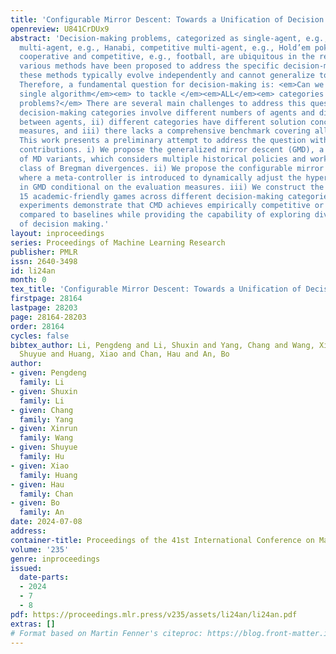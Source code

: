```yaml
---
title: 'Configurable Mirror Descent: Towards a Unification of Decision Making'
openreview: U841CrDUx9
abstract: 'Decision-making problems, categorized as single-agent, e.g., Atari, cooperative
  multi-agent, e.g., Hanabi, competitive multi-agent, e.g., Hold’em poker, and mixed
  cooperative and competitive, e.g., football, are ubiquitous in the real world. Although
  various methods have been proposed to address the specific decision-making categories,
  these methods typically evolve independently and cannot generalize to other categories.
  Therefore, a fundamental question for decision-making is: <em>Can we develop </em><em>a
  single algorithm</em><em> to tackle </em><em>ALL</em><em> categories of decision-making
  problems?</em> There are several main challenges to address this question: i) different
  decision-making categories involve different numbers of agents and different relationships
  between agents, ii) different categories have different solution concepts and evaluation
  measures, and iii) there lacks a comprehensive benchmark covering all the categories.
  This work presents a preliminary attempt to address the question with three main
  contributions. i) We propose the generalized mirror descent (GMD), a generalization
  of MD variants, which considers multiple historical policies and works with a broader
  class of Bregman divergences. ii) We propose the configurable mirror descent (CMD)
  where a meta-controller is introduced to dynamically adjust the hyper-parameters
  in GMD conditional on the evaluation measures. iii) We construct the GameBench with
  15 academic-friendly games across different decision-making categories. Extensive
  experiments demonstrate that CMD achieves empirically competitive or better outcomes
  compared to baselines while providing the capability of exploring diverse dimensions
  of decision making.'
layout: inproceedings
series: Proceedings of Machine Learning Research
publisher: PMLR
issn: 2640-3498
id: li24an
month: 0
tex_title: 'Configurable Mirror Descent: Towards a Unification of Decision Making'
firstpage: 28164
lastpage: 28203
page: 28164-28203
order: 28164
cycles: false
bibtex_author: Li, Pengdeng and Li, Shuxin and Yang, Chang and Wang, Xinrun and Hu,
  Shuyue and Huang, Xiao and Chan, Hau and An, Bo
author:
- given: Pengdeng
  family: Li
- given: Shuxin
  family: Li
- given: Chang
  family: Yang
- given: Xinrun
  family: Wang
- given: Shuyue
  family: Hu
- given: Xiao
  family: Huang
- given: Hau
  family: Chan
- given: Bo
  family: An
date: 2024-07-08
address:
container-title: Proceedings of the 41st International Conference on Machine Learning
volume: '235'
genre: inproceedings
issued:
  date-parts:
  - 2024
  - 7
  - 8
pdf: https://proceedings.mlr.press/v235/assets/li24an/li24an.pdf
extras: []
# Format based on Martin Fenner's citeproc: https://blog.front-matter.io/posts/citeproc-yaml-for-bibliographies/
---
```

